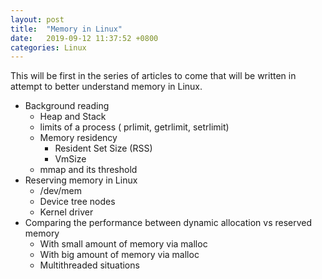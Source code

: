 ```yaml
---
layout: post
title:  "Memory in Linux"
date:   2019-09-12 11:37:52 +0800
categories: Linux
---
```


This will be first in the series of articles to come that will be written in attempt to better understand memory in Linux.

* Background reading
	- Heap and Stack
	- limits of a process ( prlimit, getrlimit, setrlimit)
	- Memory residency 
		- Resident Set Size (RSS)
		- VmSize
	- mmap and its threshold
* Reserving memory in Linux
	- /dev/mem
	- Device tree nodes
	- Kernel driver
* Comparing the performance between dynamic allocation vs reserved memory
	- With small amount of memory via malloc
	- With big amount of memory via  malloc
	- Multithreaded situations
